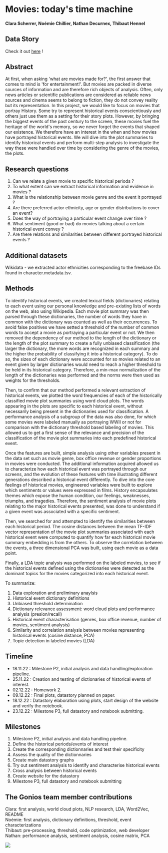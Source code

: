 # Movies: today's time machine

#### Clara Scherrer, Noémie Chillier, Nathan Decurnex, Thibaut Hennel

## Data Story
Check it out [here](https://nltibo.github.io/agency-jekyll-theme/) ! 

## Abstract
At first, when asking 'what are movies made for?', the first answer that comes to mind is 'for entertainment!'. But movies are packed in diverse sources of information and are therefore rich objects of analysis. Often, only news articles or scientific publications are considered as reliable news sources and cinema seems to belong to fiction, they do not convey reality but its representation. In this project, we would like to focus on movies that portray History. Some try to represent historical events conscientiously and others just use them as a setting for their story plots. However, by bringing the biggest events of the past century to the screen, these movies fuel the heritage of the world's memory, so we never forget the events that shaped our existence. We therefore have an interest in the when and how movies have portrayed historical events. We will dive into the plot summaries to identify historical events and perform multi-step analysis to investigate the way these were handled over time by considering the genre of the movies, the plots. 

## Research questions
1. Can we relate a given movie to specific historical periods ?
2. To what extent can we extract historical information and evidence in movies ?
3. What is the relationship between movie genre and the event it portrayed ? 
4. Are there preferred actor ethnicity, age or gender distributions to cover an event?
5. Does the way of portraying a particular event change over time ?
6. What sentiment (good or bad) do movies talking about a certain historical event convey ?
7. Are there relations and similarities between different portrayed historical events ?

## Additional datasets
Wikidata - we extracted actor ethnicities corresponding to the freebase IDs found in character.metadata.tsv.

## Methods
To identify historical events, we created lexical fields (dictionaries) relating to each event using our personal knowledge and pre-existing lists of words on the web, also using Wikipedia. Each movie plot summary was then parsed through these dictionaries, the number of words they have in common with the dictionary was counted as well as their occurrences. To avoid false positives we have setted a threshold of the number of common words to accept a movie as portraying a particular event or not. We then removed the dependency of our method to the length of the dictionary or the length of the plot summary to create a fully unbiased classification (the larger the dictionary, the more words are recognized in each summary and the higher the probability of classifying it into a historical category). To do so, the sizes of each dictionary were accounted for so movies related to an event given by larger dictionaries would need to reach a higher threshold to be held in its historical category. Therefore, a min-max normalization of the length of the dictionaries was performed and the norms were then used as weights for the thresholds. 

Then, to confirm that our method performed a relevant extraction of historical events, we plotted the word frequencies of each of the historically classified movie plot summaries using word cloud plots. The words appearing in the plots are specific to each historical event, without necessarily being present in the dictionaries used for classification. A performance analysis of a subgroup of the data was also done, for which some movies were labeled manually as portraying WWII or not for comparison with the dictionary threshold based labeling of movies. This allowed us to get a first sense of the relevance and precision of the classification of the movie plot summaries into each predefined historical event. 

Once the features are built, simple analysis using other variables present in the data set such as movie genre, box office revenue or gender proportions in movies were conducted. The additional information acquired allowed us to characterize how each historical event was portrayed through our screens, and the evolution of these features with time illustrating different generations described a historical event differently. To dive into the core feelings of historical movies, engineered variables were built to explore which sentiments or values were expressed in films. History encapsulates themes which expose the human condition, our feelings, weaknesses, triumphs, and tragedies. Therefore, the sentiment analysis of movie plots relating to the major historical events presented, was done to understand if a given event was associated with a specific sentiment. 

Then, we searched for and attempted to identify the similarities between each historical period. The cosine distances between the mean TF-IDF vector representation of the movie plot summaries associated with each historical event were computed to quantify how far each historical movie summary embedding is from the others. To observe the correlation between the events, a three dimensional PCA was built, using each movie as a data point. 

Finally, a LDA topic analysis was performed on the labeled movies, to see if the historical events defined using the dictionaries were detected as the dominant topics for the movies categorized into each historical event. 

To summarize:
1. Data exploration and preliminary anaylsis
2. Historical event dictionary definitions
3. Unbiased threshold determination
4. Dictionary relevance assessment: word cloud plots and performance analysis (presion/recall)
5. Historical event characterisation (genres, box office revenue, number of movies, sentiment analysis)
6. Similarity and correlation analysis between movies representing historical events (cosine distance, PCA)
7. Topic detection in labeled movies (LDA)

## Timeline
- 18.11.22 : Milestone P2, initial analysis and data handling/exploration pipeline. <br>
- 25.11.22 : Creation and testing of dictionaries of historical events of interest. <br>
- 02.12.22 : Homework 2. <br>
- 09.12.22 : Final plots, datastory planned on paper. <br>
- 18.12.22 : Datastory elaboration using plots, start design of the website and verify the notebook. <br>
- 23.12.22 : Milestone P3, full datastory and notebook submitting. <br>

## Milestones
1. Milestone P2, initial analysis and data handling pipeline. <br>
2. Define the historical periods/events of interest
3. Create the corresponding dictionnaries and test their specificity
4. Assess the quality of the dictionnaries
4. Create main datastory graphs
5. Try out sentiment analysis to identify and characterise historical events
6. Cross analysis between historical events
7. Create website for the datastory
8. Milestone P3, full datastory and notebook submitting

## The Gonios team member contributions
Clara: first analysis, world cloud plots, NLP research, LDA, Word2Vec, README <br>
Noémie: first analysis, dictionary definitions, threshold, event characterizations <br>
Thibaut: pre-processing, threshold, code optimization, web developer <br>
Nathan:  performance analysis, sentiment analysis, cosine matrix, PCA <br>


![](https://www.epfl.ch/wp/5.5/wp-content/themes/wp-theme-2018/assets/svg/epfl-logo.svg)

